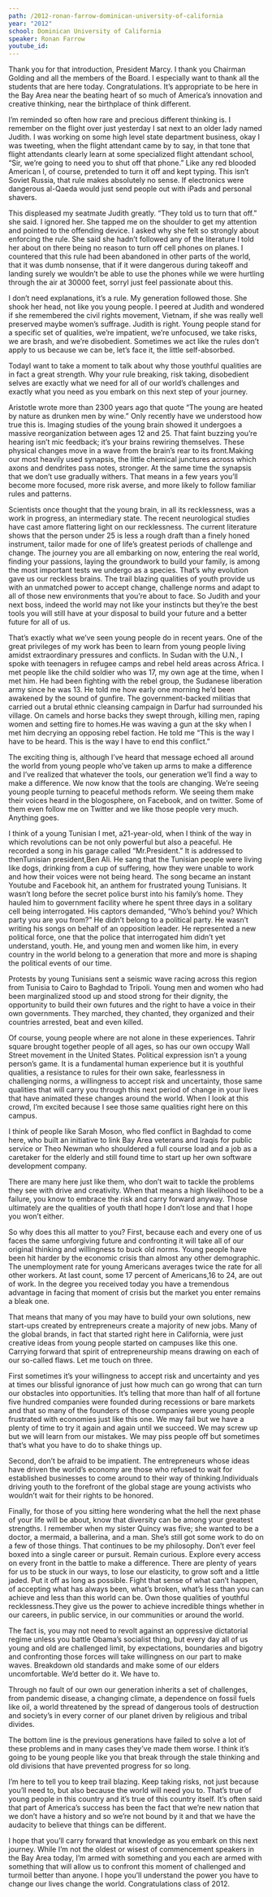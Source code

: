 ```yaml
---
path: /2012-ronan-farrow-dominican-university-of-california
year: "2012"
school: Dominican University of California
speaker: Ronan Farrow
youtube_id: 
---
```


Thank you for that introduction, President Marcy. I thank you Chairman Golding and all the members of the Board. I especially want to thank all the students that are here today. Congratulations. It’s appropriate to be here in the Bay Area near the beating heart of so much of America’s innovation and creative thinking, near the birthplace of think different.

I’m reminded so often how rare and precious different thinking is. I remember on the flight over just yesterday I sat next to an older lady named Judith. I was working on some high level state department business, okay I was tweeting, when the flight attendant came by to say, in that tone that flight attendants clearly learn at some specialized flight attendant school, “Sir, we’re going to need you to shut off that phone.” Like any red blooded American I, of course, pretended to turn it off and kept typing. This isn’t Soviet Russia, that rule makes absolutely no sense. If electronics were dangerous al-Qaeda would just send people out with iPads and personal shavers.

This displeased my seatmate Judith greatly. “They told us to turn that off.” she said. I ignored her. She tapped me on the shoulder to get my attention and pointed to the offending device. I asked why she felt so strongly about enforcing the rule. She said she hadn’t followed any of the literature I told her about on there being no reason to turn off cell phones on planes. I countered that this rule had been abandoned in other parts of the world, that it was dumb nonsense, that if it were dangerous during takeoff and landing surely we wouldn’t be able to use the phones while we were hurtling through the air at 30000 feet, sorryI just feel passionate about this.

I don’t need explanations, it’s a rule. My generation followed those. She shook her head, not like you young people. I peered at Judith and wondered if she remembered the civil rights movement, Vietnam, if she was really well preserved maybe women’s suffrage. Judith is right. Young people stand for a specific set of qualities, we’re impatient, we’re unfocused, we take risks, we are brash, and we’re disobedient. Sometimes we act like the rules don’t apply to us because we can be, let’s face it, the little self-absorbed.

TodayI want to take a moment to talk about why those youthful qualities are in fact a great strength. Why your rule breaking, risk taking, disobedient selves are exactly what we need for all of our world’s challenges and exactly what you need as you embark on this next step of your journey.

Aristotle wrote more than 2300 years ago that quote “The young are heated by nature as drunken men by wine.” Only recently have we understood how true this is. Imaging studies of the young brain showed it undergoes a massive reorganization between ages 12 and 25. That faint buzzing you’re hearing isn’t mic feedback; it’s your brains rewiring themselves. These physical changes move in a wave from the brain’s rear to its front.Making our most heavily used synapsis, the little chemical junctures across which axons and dendrites pass notes, stronger. At the same time the synapsis that we don’t use gradually withers. That means in a few years you’ll become more focused, more risk averse, and more likely to follow familiar rules and patterns.

Scientists once thought that the young brain, in all its recklessness, was a work in progress, an intermediary state. The recent neurological studies have cast amore flattering light on our recklessness. The current literature shows that the person under 25 is less a rough draft than a finely honed instrument, tailor made for one of life’s greatest periods of challenge and change. The journey you are all embarking on now, entering the real world, finding your passions, laying the groundwork to build your family, is among the most important tests we undergo as a species. That’s why evolution gave us our reckless brains. The trail blazing qualities of youth provide us with an unmatched power to accept change, challenge norms and adapt to all of those new environments that you’re about to face. So Judith and your next boss, indeed the world may not like your instincts but they’re the best tools you will still have at your disposal to build your future and a better future for all of us.

That’s exactly what we’ve seen young people do in recent years. One of the great privileges of my work has been to learn from young people living amidst extraordinary pressures and conflicts. In Sudan with the U.N., I spoke with teenagers in refugee camps and rebel held areas across Africa. I met people like the child soldier who was 17, my own age at the time, when I met him. He had been fighting with the rebel group, the Sudanese liberation army since he was 13. He told me how early one morning he’d been awakened by the sound of gunfire. The government-backed militias that carried out a brutal ethnic cleansing campaign in Darfur had surrounded his village. On camels and horse backs they swept through, killing men, raping women and setting fire to homes.He was waving a gun at the sky when I met him decrying an opposing rebel faction. He told me “This is the way I have to be heard. This is the way I have to end this conflict.”

The exciting thing is, although I’ve heard that message echoed all around the world from young people who’ve taken up arms to make a difference and I’ve realized that whatever the tools, our generation we’ll find a way to make a difference. We now know that the tools are changing. We’re seeing young people turning to peaceful methods reform. We seeing them make their voices heard in the blogosphere, on Facebook, and on twitter. Some of them even follow me on Twitter and we like those people very much. Anything goes.

I think of a young Tunisian I met, a21-year-old, when I think of the way in which revolutions can be not only powerful but also a peaceful. He recorded a song in his garage called “Mr.President.” It is addressed to thenTunisian president,Ben Ali. He sang that the Tunisian people were living like dogs, drinking from a cup of suffering, how they were unable to work and how their voices were not being heard. The song became an instant Youtube and Facebook hit, an anthem for frustrated young Tunisians. It wasn’t long before the secret police burst into his family’s home. They hauled him to government facility where he spent three days in a solitary cell being interrogated. His captors demanded, “Who’s behind you? Which party you are you from?” He didn’t belong to a political party. He wasn’t writing his songs on behalf of an opposition leader. He represented a new political force, one that the police that interrogated him didn’t yet understand, youth. He, and young men and women like him, in every country in the world belong to a generation that more and more is shaping the political events of our time.

Protests by young Tunisians sent a seismic wave racing across this region from Tunisia to Cairo to Baghdad to Tripoli. Young men and women who had been marginalized stood up and stood strong for their dignity, the opportunity to build their own futures and the right to have a voice in their own governments. They marched, they chanted, they organized and their countries arrested, beat and even killed.

Of course, young people where are not alone in these experiences. Tahrir square brought together people of all ages, so has our own occupy Wall Street movement in the United States. Political expression isn’t a young person’s game. It is a fundamental human experience but it is youthful qualities, a resistance to rules for their own sake, fearlessness in challenging norms, a willingness to accept risk and uncertainty, those same qualities that will carry you through this next period of change in your lives that have animated these changes around the world. When I look at this crowd, I’m excited because I see those same qualities right here on this campus.

I think of people like Sarah Moson, who fled conflict in Baghdad to come here, who built an initiative to link Bay Area veterans and Iraqis for public service or Theo Newman who shouldered a full course load and a job as a caretaker for the elderly and still found time to start up her own software development company.

There are many here just like them, who don’t wait to tackle the problems they see with drive and creativity. When that means a high likelihood to be a failure, you know to embrace the risk and carry forward anyway. Those ultimately are the qualities of youth thatI hope I don’t lose and that I hope you won’t either.

So why does this all matter to you? First, because each and every one of us faces the same unforgiving future and confronting it will take all of our original thinking and willingness to buck old norms. Young people have been hit harder by the economic crisis than almost any other demographic. The unemployment rate for young Americans averages twice the rate for all other workers. At last count, some 17 percent of Americans,16 to 24, are out of work. In the degree you received today you have a tremendous advantage in facing that moment of crisis but the market you enter remains a bleak one.

That means that many of you may have to build your own solutions, new start-ups created by entrepreneurs create a majority of new jobs. Many of the global brands, in fact that started right here in California, were just creative ideas from young people started on campuses like this one. Carrying forward that spirit of entrepreneurship means drawing on each of our so-called flaws. Let me touch on three.

First sometimes it’s your willingness to accept risk and uncertainty and yes at times our blissful ignorance of just how much can go wrong that can turn our obstacles into opportunities. It’s telling that more than half of all fortune five hundred companies were founded during recessions or bare markets and that so many of the founders of those companies were young people frustrated with economies just like this one. We may fail but we have a plenty of time to try it again and again until we succeed. We may screw up but we will learn from our mistakes. We may piss people off but sometimes that’s what you have to do to shake things up.

Second, don’t be afraid to be impatient. The entrepreneurs whose ideas have driven the world’s economy are those who refused to wait for established businesses to come around to their way of thinking.Individuals driving youth to the forefront of the global stage are young activists who wouldn’t wait for their rights to be honored.

Finally, for those of you sitting here wondering what the hell the next phase of your life will be about, know that diversity can be among your greatest strengths. I remember when my sister Quincy was five; she wanted to be a doctor, a mermaid, a ballerina, and a man. She’s still got some work to do on a few of those things. That continues to be my philosophy. Don’t ever feel boxed into a single career or pursuit. Remain curious. Explore every access on every front in the battle to make a difference. There are plenty of years for us to be stuck in our ways, to lose our elasticity, to grow soft and a little jaded. Put it off as long as possible. Fight that sense of what can’t happen, of accepting what has always been, what’s broken, what’s less than you can achieve and less than this world can be. Own those qualities of youthful recklessness.They give us the power to achieve incredible things whether in our careers, in public service, in our communities or around the world.

The fact is, you may not need to revolt against an oppressive dictatorial regime unless you battle Obama’s socialist thing, but every day all of us young and old are challenged limit, by expectations, boundaries and bigotry and confronting those forces will take willingness on our part to make waves. Breakdown old standards and make some of our elders uncomfortable. We’d better do it. We have to.

Through no fault of our own our generation inherits a set of challenges, from pandemic disease, a changing climate, a dependence on fossil fuels like oil, a world threatened by the spread of dangerous tools of destruction and society’s in every corner of our planet driven by religious and tribal divides.

The bottom line is the previous generations have failed to solve a lot of these problems and in many cases they’ve made them worse. I think it’s going to be young people like you that break through the stale thinking and old divisions that have prevented progress for so long.

I’m here to tell you to keep trail blazing. Keep taking risks, not just because you’ll need to, but also because the world will need you to. That’s true of young people in this country and it’s true of this country itself. It’s often said that part of America’s success has been the fact that we’re new nation that we don’t have a history and so we’re not bound by it and that we have the audacity to believe that things can be different.

I hope that you’ll carry forward that knowledge as you embark on this next journey. While I’m not the oldest or wisest of commencement speakers in the Bay Area today, I’m armed with something and you each are armed with something that will allow us to confront this moment of challenged and turmoil better than anyone. I hope you’ll understand the power you have to change our lives change the world. Congratulations class of 2012.